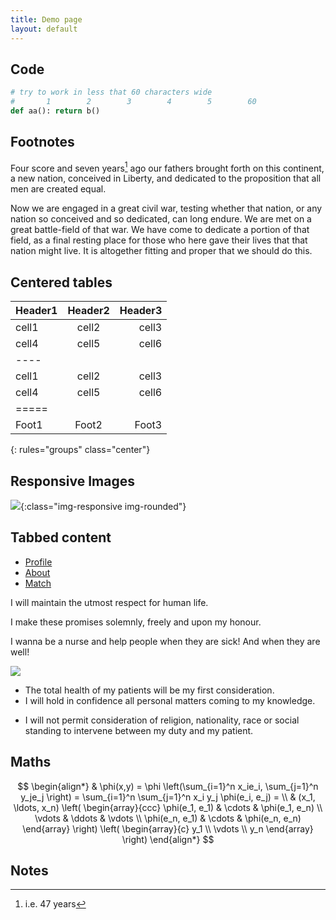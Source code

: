 ```yaml
---
title: Demo page
layout: default
---
```


## Code

```python 
# try to work in less that 60 characters wide
#       1        2        3        4        5        60
def aa(): return b()
```

## Footnotes

Four score and seven years[^1] ago our fathers brought forth on this continent, a new nation, conceived in Liberty, and dedicated to the proposition that all men are created equal.

Now we are engaged in a great civil war, testing whether that nation, or any nation so conceived and so dedicated, can long endure. We are met on a great battle-field of that war. We have come to dedicate a portion of that field, as a final resting place for those who here gave their lives that that nation might live. It is altogether fitting and proper that we should do this.

## Centered tables

| Header1 | Header2 | Header3 |
|:--------|:-------:|--------:|
| cell1   | cell2   | cell3   |
| cell4   | cell5   | cell6   |
|----
| cell1   | cell2   | cell3   |
| cell4   | cell5   | cell6   |
|=====
| Foot1   | Foot2   | Foot3|
{: rules="groups" class="center"}


## Responsive Images

![](https://images.pexels.com/photos/1133957/pexels-photo-1133957.jpeg?cs=srgb&dl=beautiful-beautiful-flowers-bird-1133957.jpg&fm=jpg){:class="img-responsive img-rounded"}

## Tabbed content

<ul id="profileTabs" class="nav nav-tabs">
    <li class="active"><a href="#profile" data-toggle="tab">Profile</a></li>
    <li><a href="#about" data-toggle="tab">About</a></li>
    <li><a href="#match" data-toggle="tab">Match</a></li>
</ul>
  <div class="tab-content">
<div role="tabpanel" class="tab-pane active" id="profile">
<p>
I will maintain the utmost respect for human life.
</p><p>
I make these promises solemnly, freely and upon my honour.

</p>
</div>

<div role="tabpanel" class="tab-pane" id="about">
    <p> I wanna be a nurse and help people when they are sick! And when they are well!</p>
    <img  src="http://aux2.iconspalace.com/uploads/pharmacist-female-icon-256.png">
</div>

<div role="tabpanel" class="tab-pane" id="match">
    <ul>
    <li>
    The total health of my patients will be my first consideration.</li>
<li>
I will hold in confidence all personal matters coming to my knowledge.</li>
<li>

I will not permit consideration of religion, nationality, race or social standing to intervene between my duty and my patient.
</li>
</ul>
</div>
</div>


## Maths

$$
\begin{align*}
  & \phi(x,y) = \phi \left(\sum_{i=1}^n x_ie_i, \sum_{j=1}^n y_je_j \right)
  = \sum_{i=1}^n \sum_{j=1}^n x_i y_j \phi(e_i, e_j) = \\
  & (x_1, \ldots, x_n) \left( \begin{array}{ccc}
      \phi(e_1, e_1) & \cdots & \phi(e_1, e_n) \\
      \vdots & \ddots & \vdots \\
      \phi(e_n, e_1) & \cdots & \phi(e_n, e_n)
    \end{array} \right)
  \left( \begin{array}{c}
      y_1 \\
      \vdots \\
      y_n
    \end{array} \right)
\end{align*}
$$

## Notes

[^1]: i.e. 47 years

